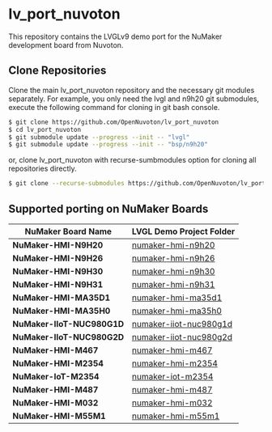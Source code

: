 # **lv_port_nuvoton**

This repository contains the LVGLv9 demo port for the NuMaker development board from Nuvoton.

## Clone Repositories

Clone the main lv_port_nuvoton repository and the necessary git modules separately. For example, you only need the lvgl and n9h20 git submodules, execute the following command for cloning in git bash console.

```bash
$ git clone https://github.com/OpenNuvoton/lv_port_nuvoton
$ cd lv_port_nuvoton
$ git submodule update --progress --init -- "lvgl"
$ git submodule update --progress --init -- "bsp/n9h20"
```

or, clone lv_port_nuvoton with recurse-sumbmodules option for cloning all repositories directly.

```bash
$ git clone --recurse-submodules https://github.com/OpenNuvoton/lv_port_nuvoton
```

## Supported porting on NuMaker Boards

| **NuMaker Board Name** | **LVGL Demo Project Folder** |
| ------------------------- | ------------------------- |
| **NuMaker-HMI-N9H20** | [numaker-hmi-n9h20](./board/numaker-hmi-n9h20) |
| **NuMaker-HMI-N9H26** | [numaker-hmi-n9h26](./board/numaker-hmi-n9h26) |
| **NuMaker-HMI-N9H30** | [numaker-hmi-n9h30](./board/numaker-hmi-n9h30) |
| **NuMaker-HMI-N9H31** | [numaker-hmi-n9h31](./board/numaker-hmi-n9h31) |
| **NuMaker-HMI-MA35D1** | [numaker-hmi-ma35d1](./board/numaker-hmi-ma35d1) |
| **NuMaker-HMI-MA35H0** | [numaker-hmi-ma35h0](./board/numaker-hmi-ma35h0) |
| **NuMaker-IIoT-NUC980G1D** | [numaker-iiot-nuc980g1d](./board/numaker-iiot-nuc980gxd) |
| **NuMaker-IIoT-NUC980G2D** | [numaker-iiot-nuc980g2d](./board/numaker-iiot-nuc980gxd) |
| **NuMaker-HMI-M467** | [numaker-hmi-m467](./board/numaker-hmi-m467) |
| **NuMaker-HMI-M2354** | [numaker-hmi-m2354](./board/numaker-hmi-m2354) |
| **NuMaker-IoT-M2354** | [numaker-iot-m2354](./board/numaker-iot-m2354) |
| **NuMaker-HMI-M487** | [numaker-hmi-m487](./board/numaker-hmi-m487) |
| **NuMaker-HMI-M032** | [numaker-hmi-m032](./board/numaker-hmi-m032) |
| **NuMaker-HMI-M55M1** | [numaker-hmi-m55m1](./board/numaker-hmi-m55m1) |
